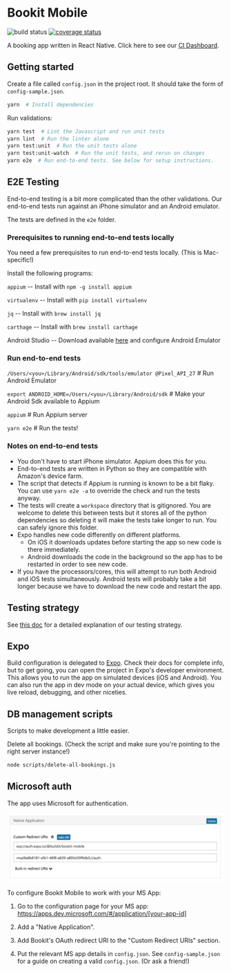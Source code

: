 # Bookit Mobile

![build status](https://concourse.buildit.tools/api/v1/teams/bookit-mobile/pipelines/bookit-mobile/badge "Build Status")
[![coverage status](https://s3.amazonaws.com/bookit-mobile-artifacts/reports/badge.svg "Coverage Status")](http://bookit-mobile-artifacts.s3-website-us-east-1.amazonaws.com/reports/)


A booking app written in React Native. Click here to see our [CI Dashboard](http://bookit-mobile-artifacts.s3-website-us-east-1.amazonaws.com/).

## Getting started

Create a file called `config.json` in the project root. It should take the form of `config-sample.json`.

```bash
yarn  # Install dependencies
```

Run validations:

```bash
yarn test  # Lint the Javascript and run unit tests
yarn lint  # Run the linter alone
yarn test:unit  # Run the unit tests alone
yarn test:unit-watch  # Run the unit tests, and rerun on changes
yarn e2e  # Run end-to-end tests. See below for setup instructions.
```

## E2E Testing

End-to-end testing is a bit more complicated than the other validations. Our end-to-end tests run against an iPhone simulator and an Android emulator.

The tests are defined in the `e2e` folder.

### Prerequisites to running end-to-end tests locally
You need a few prerequisites to run end-to-end tests locally. (This is Mac-specific!)

Install the following programs:

`appium` -- Install with `npm -g install appium`

`virtualenv` -- Install with `pip install virtualenv`

`jq` -- Install with `brew install jq`

`carthage` -- Install with `brew install carthage`

Android Studio -- Download available [here](https://developer.android.com/studio/index.html) and configure Android Emulator

### Run end-to-end tests
`/Users/<you>/Library/Android/sdk/tools/emulator @Pixel_API_27`  # Run Android Emulator

`export ANDROID_HOME=/Users/<you>/Library/Android/sdk`  # Make your Android Sdk available to Appium

`appium`  # Run Appium server

`yarn e2e`  # Run the tests!

### Notes on end-to-end tests
- You don't have to start iPhone simulator. Appium does this for you.
- End-to-end tests are written in Python so they are compatible with Amazon's device farm.
- The script that detects if Appium is running is known to be a bit flaky. You can use `yarn e2e -a` to override the check and run the tests anyway.
- The tests will create a `workspace` directory that is gitignored. You are welcome to delete this between tests but it stores all of the python dependencies so deleting it will make the tests take longer to run. You can safely ignore this folder.
- Expo handles new code differently on different platforms.
  - On iOS it downloads updates before starting the app so new code is there immediately.
  - Android downloads the code in the background so the app has to be restarted in order to see new code.
- If you have the processors/cores, this will attempt to run both Android and iOS tests simultaneously. Android tests will probably take a bit longer because we have to download the new code and restart the app.


## Testing strategy
See [this doc](/docs/testing-strategy.md) for a detailed explanation of our testing strategy.

## Expo

Build configuration is delegated to [Expo](https://expo.io/). Check their docs for complete info, but to get going, you can open the project in Expo's developer environment. This allows you to run the app on simulated devices (iOS and Android). You can also run the app in dev mode on your actual device, which gives you live reload, debugging, and other niceties.

## DB management scripts

Scripts to make development a little easier.

Delete all bookings. (Check the script and make sure you're pointing to the right server instance!)

```bash
node scripts/delete-all-bookings.js
```

## Microsoft auth

The app uses Microsoft for authentication.

![Microsoft settings screenshot](./microsoft-settings.png)

To configure Bookit Mobile to work with your MS App:

1) Go to the configuration page for your MS app: https://apps.dev.microsoft.com/#/application/[your-app-id]

1) Add a "Native Application".

1) Add Bookit's OAuth redirect URI to the "Custom Redirect URIs" section.

1) Put the relevant MS app details in `config.json`. See `config-sample.json` for a guide on creating a valid `config.json`. (Or ask a friend!)
